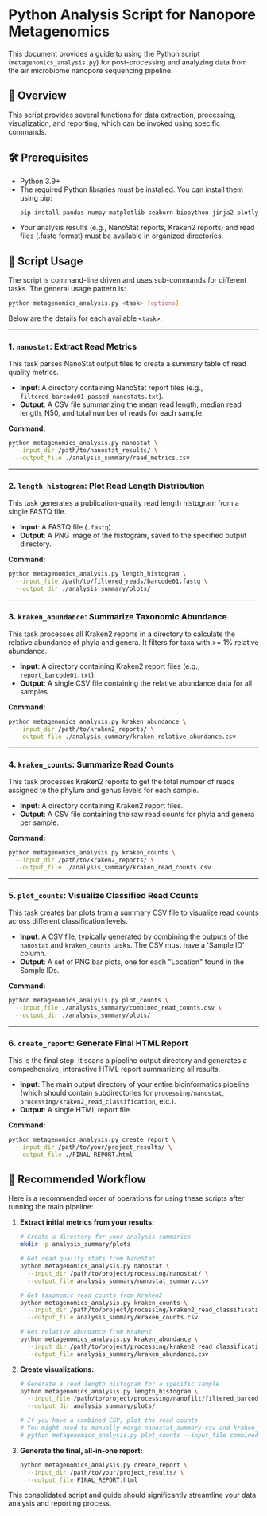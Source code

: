 # Python Analysis Script for Nanopore Metagenomics

This document provides a guide to using the Python script (`metagenomics_analysis.py`) for post-processing and analyzing data from the air microbiome nanopore sequencing pipeline.

## 🧬 Overview

This script provides several functions for data extraction, processing, visualization, and reporting, which can be invoked using specific commands.

## 🛠️ Prerequisites

- Python 3.9+
- The required Python libraries must be installed. You can install them using pip:
  ```bash
  pip install pandas numpy matplotlib seaborn biopython jinja2 plotly
  ```
- Your analysis results (e.g., NanoStat reports, Kraken2 reports) and read files (.fastq format) must be available in organized directories.

## 🚀 Script Usage

The script is command-line driven and uses sub-commands for different tasks. The general usage pattern is:

```bash
python metagenomics_analysis.py <task> [options]
```

Below are the details for each available `<task>`.

---

### 1. `nanostat`: Extract Read Metrics

This task parses NanoStat output files to create a summary table of read quality metrics.

- **Input**: A directory containing NanoStat report files (e.g., `filtered_barcode01_passed_nanostats.txt`).
- **Output**: A CSV file summarizing the mean read length, median read length, N50, and total number of reads for each sample.

**Command:**
```bash
python metagenomics_analysis.py nanostat \
  --input_dir /path/to/nanostat_results/ \
  --output_file ./analysis_summary/read_metrics.csv
```

---

### 2. `length_histogram`: Plot Read Length Distribution

This task generates a publication-quality read length histogram from a single FASTQ file.

- **Input**: A FASTQ file (`.fastq`).
- **Output**: A PNG image of the histogram, saved to the specified output directory.

**Command:**
```bash
python metagenomics_analysis.py length_histogram \
  --input_file /path/to/filtered_reads/barcode01.fastq \
  --output_dir ./analysis_summary/plots/
```

---

### 3. `kraken_abundance`: Summarize Taxonomic Abundance

This task processes all Kraken2 reports in a directory to calculate the relative abundance of phyla and genera. It filters for taxa with >= 1% relative abundance.

- **Input**: A directory containing Kraken2 report files (e.g., `report_barcode01.txt`).
- **Output**: A single CSV file containing the relative abundance data for all samples.

**Command:**
```bash
python metagenomics_analysis.py kraken_abundance \
  --input_dir /path/to/kraken2_reports/ \
  --output_file ./analysis_summary/kraken_relative_abundance.csv
```

---

### 4. `kraken_counts`: Summarize Read Counts

This task processes Kraken2 reports to get the total number of reads assigned to the phylum and genus levels for each sample.

- **Input**: A directory containing Kraken2 report files.
- **Output**: A CSV file containing the raw read counts for phyla and genera per sample.

**Command:**
```bash
python metagenomics_analysis.py kraken_counts \
  --input_dir /path/to/kraken2_reports/ \
  --output_file ./analysis_summary/kraken_read_counts.csv
```

---

### 5. `plot_counts`: Visualize Classified Read Counts

This task creates bar plots from a summary CSV file to visualize read counts across different classification levels.

- **Input**: A CSV file, typically generated by combining the outputs of the `nanostat` and `kraken_counts` tasks. The CSV must have a 'Sample ID' column.
- **Output**: A set of PNG bar plots, one for each "Location" found in the Sample IDs.

**Command:**
```bash
python metagenomics_analysis.py plot_counts \
  --input_file ./analysis_summary/combined_read_counts.csv \
  --output_dir ./analysis_summary/plots/
```

---

### 6. `create_report`: Generate Final HTML Report

This is the final step. It scans a pipeline output directory and generates a comprehensive, interactive HTML report summarizing all results.

- **Input**: The main output directory of your entire bioinformatics pipeline (which should contain subdirectories for `processing/nanostat`, `processing/kraken2_read_classification`, etc.).
- **Output**: A single HTML report file.

**Command:**
```bash
python metagenomics_analysis.py create_report \
  --input_dir /path/to/your/project_results/ \
  --output_file ./FINAL_REPORT.html
```

## 📝 Recommended Workflow

Here is a recommended order of operations for using these scripts after running the main pipeline:

1.  **Extract initial metrics from your results:**
    ```bash
    # Create a directory for your analysis summaries
    mkdir -p analysis_summary/plots

    # Get read quality stats from NanoStat
    python metagenomics_analysis.py nanostat \
      --input_dir /path/to/project/processing/nanostat/ \
      --output_file analysis_summary/nanostat_summary.csv

    # Get taxonomic read counts from Kraken2
    python metagenomics_analysis.py kraken_counts \
      --input_dir /path/to/project/processing/kraken2_read_classification/ \
      --output_file analysis_summary/kraken_counts.csv

    # Get relative abundance from Kraken2
    python metagenomics_analysis.py kraken_abundance \
      --input_dir /path/to/project/processing/kraken2_read_classification/ \
      --output_file analysis_summary/kraken_abundance.csv
    ```

2.  **Create visualizations:**
    ```bash
    # Generate a read length histogram for a specific sample
    python metagenomics_analysis.py length_histogram \
      --input_file /path/to/project/processing/nanofilt/filtered_barcode01_passed.fastq \
      --output_dir analysis_summary/plots/
    
    # If you have a combined CSV, plot the read counts
    # You might need to manually merge nanostat_summary.csv and kraken_counts.csv first
    # python metagenomics_analysis.py plot_counts --input_file combined_metrics.csv --output_dir analysis_summary/plots/
    ```

3.  **Generate the final, all-in-one report:**
    ```bash
    python metagenomics_analysis.py create_report \
      --input_dir /path/to/your/project_results/ \
      --output_file FINAL_REPORT.html
    ```

This consolidated script and guide should significantly streamline your data analysis and reporting process.
